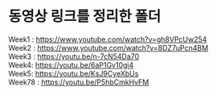 # 동영상 링크를 정리한 폴더
Week1 : https://www.youtube.com/watch?v=gh8VPcUw254 <br/>
Week2 : https://www.youtube.com/watch?v=8DZ7uPcn4BM <br/>
Week3 : https://youtu.be/n-7cN54Da70 <br/>
Week4: https://youtu.be/6aP1Gv10gi4 <br>
Week5: https://youtu.be/KsJ9CyeXbUs <br>
Week78 : https://youtu.be/P5hbCmkHvFM <br>
